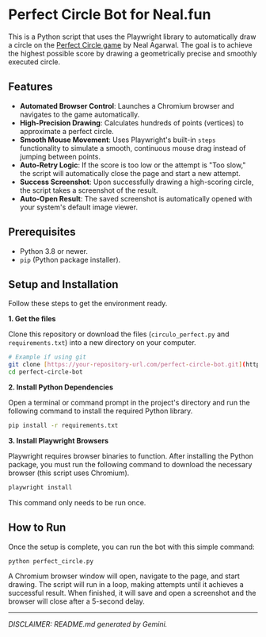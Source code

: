 # Perfect Circle Bot for Neal.fun

This is a Python script that uses the Playwright library to automatically draw a circle on the [Perfect Circle game](https://neal.fun/perfect-circle/) by Neal Agarwal. The goal is to achieve the highest possible score by drawing a geometrically precise and smoothly executed circle.

## Features

- **Automated Browser Control**: Launches a Chromium browser and navigates to the game automatically.
- **High-Precision Drawing**: Calculates hundreds of points (vertices) to approximate a perfect circle.
- **Smooth Mouse Movement**: Uses Playwright's built-in `steps` functionality to simulate a smooth, continuous mouse drag instead of jumping between points.
- **Auto-Retry Logic**: If the score is too low or the attempt is "Too slow," the script will automatically close the page and start a new attempt.
- **Success Screenshot**: Upon successfully drawing a high-scoring circle, the script takes a screenshot of the result.
- **Auto-Open Result**: The saved screenshot is automatically opened with your system's default image viewer.

## Prerequisites

- Python 3.8 or newer.
- `pip` (Python package installer).

## Setup and Installation

Follow these steps to get the environment ready.

**1. Get the files**

Clone this repository or download the files (`circulo_perfect.py` and `requirements.txt`) into a new directory on your computer.

```bash
# Example if using git
git clone [https://your-repository-url.com/perfect-circle-bot.git](https://your-repository-url.com/perfect-circle-bot.git)
cd perfect-circle-bot
```

**2. Install Python Dependencies**

Open a terminal or command prompt in the project's directory and run the following command to install the required Python library.

```bash
pip install -r requirements.txt
```

**3. Install Playwright Browsers**

Playwright requires browser binaries to function. After installing the Python package, you must run the following command to download the necessary browser (this script uses Chromium).

```bash
playwright install
```

This command only needs to be run once.

## How to Run

Once the setup is complete, you can run the bot with this simple command:

```bash
python perfect_circle.py
```

A Chromium browser window will open, navigate to the page, and start drawing. The script will run in a loop, making attempts until it achieves a successful result. When finished, it will save and open a screenshot and the browser will close after a 5-second delay.

---
*DISCLAIMER: README.md generated by Gemini.*
